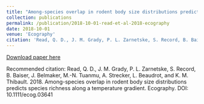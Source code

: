 ```yaml
---
title: "Among-species overlap in rodent body size distributions predicts species richness along a temperature gradient"
collection: publications
permalink: /publication/2018-10-01-read-et-al-2018-ecography
date: 2018-10-01
venue: 'Ecography'
citation: 'Read, Q. D., J. M. Grady, P. L. Zarnetske, S. Record, B. Baiser, J. Belmaker, M.-N. Tuanmu, A. Strecker, L. Beaudrot, and K. M. Thibault. 2018. Among-species overlap in rodent body size distributions predicts species richness along a temperature gradient. Ecography. DOI: 10.1111/ecog.03641'
---
```

[Download paper here](https://onlinelibrary.wiley.com/doi/10.1111/ecog.03641)

Recommended citation: Read, Q. D., J. M. Grady, P. L. Zarnetske, S. Record, B. Baiser, J. Belmaker, M.-N. Tuanmu, A. Strecker, L. Beaudrot, and K. M. Thibault. 2018. Among-species overlap in rodent body size distributions predicts species richness along a temperature gradient. Ecography. DOI: 10.1111/ecog.03641